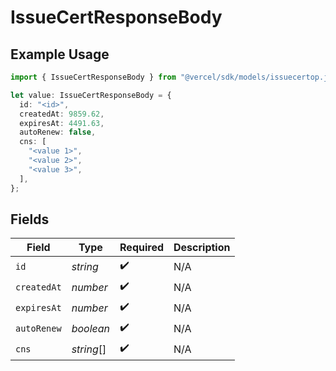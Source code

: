 # IssueCertResponseBody

## Example Usage

```typescript
import { IssueCertResponseBody } from "@vercel/sdk/models/issuecertop.js";

let value: IssueCertResponseBody = {
  id: "<id>",
  createdAt: 9859.62,
  expiresAt: 4491.63,
  autoRenew: false,
  cns: [
    "<value 1>",
    "<value 2>",
    "<value 3>",
  ],
};
```

## Fields

| Field              | Type               | Required           | Description        |
| ------------------ | ------------------ | ------------------ | ------------------ |
| `id`               | *string*           | :heavy_check_mark: | N/A                |
| `createdAt`        | *number*           | :heavy_check_mark: | N/A                |
| `expiresAt`        | *number*           | :heavy_check_mark: | N/A                |
| `autoRenew`        | *boolean*          | :heavy_check_mark: | N/A                |
| `cns`              | *string*[]         | :heavy_check_mark: | N/A                |